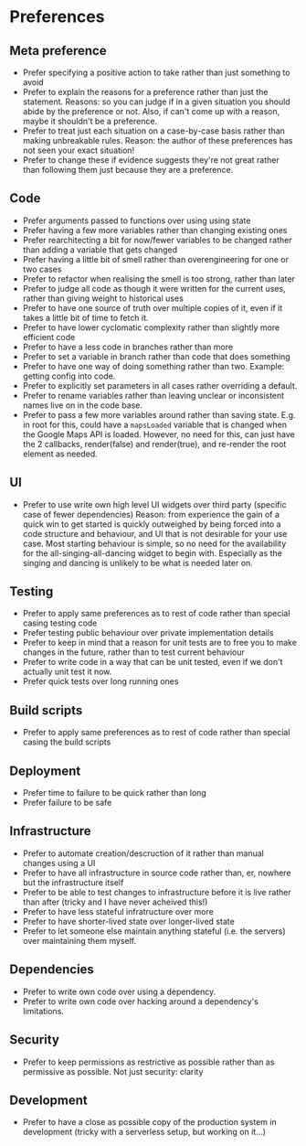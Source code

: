 # Preferences

## Meta preference

- Prefer specifying a positive action to take rather than just something to avoid
- Prefer to explain the reasons for a preference rather than just the statement. Reasons: so you can judge if in a given situation you should abide by the preference or not. Also, if can't come up with a reason, maybe it shouldn't be a preference.
- Prefer to treat just each situation on a case-by-case basis rather than making unbreakable rules. Reason: the author of these preferences has not seen your exact situation!
- Prefer to change these if evidence suggests they're not great rather than following them just because they are a preference.

## Code

- Prefer arguments passed to functions over using using state
- Prefer having a few more variables rather than changing existing ones
- Prefer rearchitecting a bit for now/fewer variables to be changed rather than adding a variable that gets changed
- Prefer having a little bit of smell rather than overengineering for one or two cases
- Prefer to refactor when realising the smell is too strong, rather than later
- Prefer to judge all code as though it were written for the current uses, rather than giving weight to historical uses
- Prefer to have one source of truth over multiple copies of it, even if it takes a little bit of time to fetch it.
- Prefer to have lower cyclomatic complexity rather than slightly more efficient code
- Prefer to have a less code in branches rather than more
- Prefer to set a variable in branch rather than code that does something
- Prefer to have one way of doing something rather than two. Example: getting config into code.
- Prefer to explicitly set parameters in all cases rather overriding a default.
- Prefer to rename variables rather than leaving unclear or inconsistent names live on in the code base.
- Prefer to pass a few more variables around rather than saving state. E.g. in root for this, could have a `mapsLoaded` variable that is changed when the Google Maps API is loaded. However, no need for this, can just have the 2 callbacks, render(false) and render(true), and re-render the root element as needed.

## UI

- Prefer to use write own high level UI widgets over third party (specific case of fewer dependencies) Reason: from experience the gain of a quick win to get started is quickly outweighed by being forced into a code structure and behaviour, and UI that is not desirable for your use case. Most starting behaviour is simple, so no need for the availability for the all-singing-all-dancing widget to begin with. Especially as the singing and dancing is unlikely to be what is needed later on.

## Testing

- Prefer to apply same preferences as to rest of code rather than special casing testing code
- Prefer testing public behaviour over private implementation details
- Prefer to keep in mind that a reason for unit tests are to free you to make changes in the future, rather than to test current behaviour
- Prefer to write code in a way that can be unit tested, even if we don't actually unit test it now.
- Prefer quick tests over long running ones

## Build scripts

- Prefer to apply same preferences as to rest of code rather than special casing the build scripts

## Deployment

- Prefer time to failure to be quick rather than long
- Prefer failure to be safe

## Infrastructure

- Prefer to automate creation/descruction of it rather than manual changes using a UI
- Prefer to have all infrastructure in source code rather than, er, nowhere but the infrastructure itself
- Prefer to be able to test changes to infrastructure before it is live rather than after (tricky and I have never acheived this!)
- Prefer to have less stateful infratructure over more
- Prefer to have shorter-lived state over longer-lived state
- Prefer to let someone else maintain anything stateful (i.e. the servers) over maintaining them myself.

## Dependencies

- Prefer to write own code over using a dependency.
- Prefer to write own code over hacking around a dependency's limitations.

## Security

- Prefer to keep permissions as restrictive as possible rather than as permissive as possible. Not just security: clarity

## Development

- Prefer to have a close as possible copy of the production system in development (tricky with a serverless setup, but working on it...)
